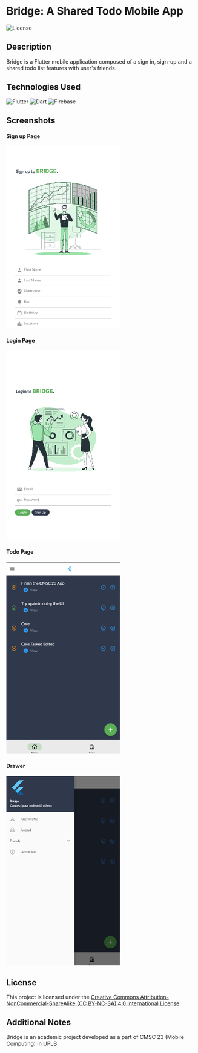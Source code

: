 # Bridge: A Shared Todo Mobile App

![License](https://i.creativecommons.org/l/by-nc-sa/4.0/88x31.png)

## Description
Bridge is a Flutter mobile application composed of a sign in, sign-up and a shared todo list features with user's friends.

## Technologies Used
![Flutter](https://img.shields.io/badge/Flutter-02569B?style=for-the-badge&logo=flutter&logoColor=white)
![Dart](https://img.shields.io/badge/Dart-0175C2?style=for-the-badge&logo=dart&logoColor=white)
![Firebase](https://img.shields.io/badge/Firebase-FFCA28?style=for-the-badge&logo=firebase&logoColor=black)


## Screenshots
#### Sign up Page
<img src="assets/images/signupsc.png" alt="Signup page" width="300" />
<br>

#### Login Page
<img src="assets/images/loginsc.png" alt="Login page" width="300" />
<br>

#### Todo Page
<img src="assets/images/todopagesc.png" alt="Todo page" width="300" />
<br>

#### Drawer
<img src="assets/images/drawersc.png" alt="Todo page" width="300" />
<br>

## License
This project is licensed under the [Creative Commons Attribution-NonCommercial-ShareAlike (CC BY-NC-SA) 4.0 International License](https://creativecommons.org/licenses/by-nc-sa/4.0/).

## Additional Notes
Bridge is an academic project developed as a part of CMSC 23 (Mobile Computing) in UPLB. 